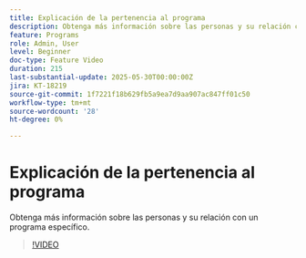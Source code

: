 ```yaml
---
title: Explicación de la pertenencia al programa
description: Obtenga más información sobre las personas y su relación con un programa específico.
feature: Programs
role: Admin, User
level: Beginner
doc-type: Feature Video
duration: 215
last-substantial-update: 2025-05-30T00:00:00Z
jira: KT-18219
source-git-commit: 1f7221f18b629fb5a9ea7d9aa907ac847ff01c50
workflow-type: tm+mt
source-wordcount: '28'
ht-degree: 0%

---
```



# Explicación de la pertenencia al programa

Obtenga más información sobre las personas y su relación con un programa específico.

>[!VIDEO](https://video.tv.adobe.com/v/3463195/?learn=on&enablevpops&captions=spa)

